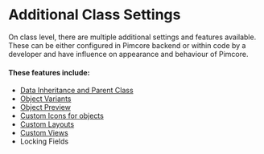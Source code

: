 # Additional Class Settings

On class level, there are multiple additional settings and features available. These can be either configured in Pimcore
backend or within code by a developer and have influence on appearance and behaviour of Pimcore. 

#### These features include: 
* [Data Inheritance and Parent Class](./01_Inheritance.md)
* [Object Variants](./03_Variants.md)
* [Object Preview](./05_Preview.md)
* [Custom Icons for objects](./07_Custom_Icons.md)
* [Custom Layouts](./09_Custom_Layouts.md)
* [Custom Views](./11_Custom_Views.md)
* Locking Fields